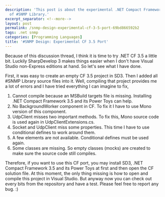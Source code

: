 ```yaml
---
description: 'This post is about the experimental .NET Compact Framework 3.5 port
  of #SNMP Library.'
excerpt_separator: <!--more-->
layout: post
permalink: /snmp-design-experimental-cf-3-5-port-69bd866592b2
tags: .net snmp
categories: [Programming Languages]
title: '#SNMP Design: Experimental CF 3.5 Port'
---
```

Because of this discussion thread, I think it is time to try .NET CF 3.5 a little bit. Luckily SharpDevelop 3 makes things easier when I don't have Visual Studio non-Express editions at hand. So let's see what I have done.
<!--more-->

First, it was easy to create an empty CF 3.5 project in SD3. Then I added all #SNMP Library source files into it. Well, compiling that project provides me a lot of errors and I have tried everything I can imagine to fix,

1. Cannot compile because an MSBuild targets file is missing. Installing .NET Compact Framework 3.5 and its Power Toys can help.
1. No BackgroundWorker component in CF. To fix it I have to use Mono version of this component.
1. UdpClient misses two important methods. To fix this, Mono source code is used again in UdpClientExtensions.cs.
1. Socket and UdpClient miss some properties. This time I have to use conditional defines to work around them.
1. A few elements are not available. Conditional defines must be used again.
1. Some classes are missing. So empty classes (mocks) are created to make sure the source code still compiles.

Therefore, if you want to use this CF port, you may install SD3, .NET Compact Framework 3.5 and its Power Toys at first and then open the CF solution file. At this moment, the only thing missing is how to open and compile this project in Visual Studio. But anyway now you can check out every bits from the repository and have a test. Please feel free to report any bug. :)
